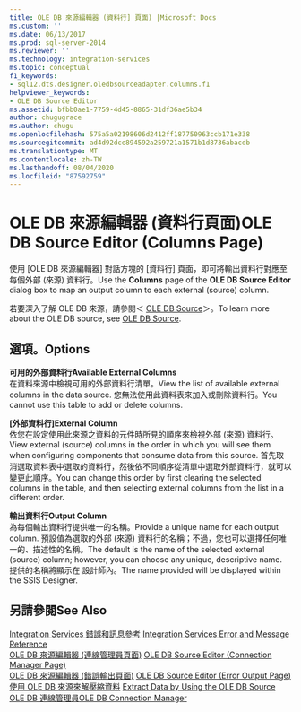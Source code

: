 ```yaml
---
title: OLE DB 來源編輯器 (資料行] 頁面) |Microsoft Docs
ms.custom: ''
ms.date: 06/13/2017
ms.prod: sql-server-2014
ms.reviewer: ''
ms.technology: integration-services
ms.topic: conceptual
f1_keywords:
- sql12.dts.designer.oledbsourceadapter.columns.f1
helpviewer_keywords:
- OLE DB Source Editor
ms.assetid: bfbb0ae1-7759-4d45-8865-31df36ae5b34
author: chugugrace
ms.author: chugu
ms.openlocfilehash: 575a5a02198606d2412ff187750963ccb171e338
ms.sourcegitcommit: ad4d92dce894592a259721a1571b1d8736abacdb
ms.translationtype: MT
ms.contentlocale: zh-TW
ms.lasthandoff: 08/04/2020
ms.locfileid: "87592759"
---
```

# <a name="ole-db-source-editor-columns-page"></a><span data-ttu-id="5451b-102">OLE DB 來源編輯器 (資料行頁面)</span><span class="sxs-lookup"><span data-stu-id="5451b-102">OLE DB Source Editor (Columns Page)</span></span>
  <span data-ttu-id="5451b-103">使用 [OLE DB 來源編輯器]  對話方塊的 [資料行]  頁面，即可將輸出資料行對應至每個外部 (來源) 資料行。</span><span class="sxs-lookup"><span data-stu-id="5451b-103">Use the **Columns** page of the **OLE DB Source Editor** dialog box to map an output column to each external (source) column.</span></span>  
  
 <span data-ttu-id="5451b-104">若要深入了解 OLE DB 來源，請參閱＜ [OLE DB Source](data-flow/ole-db-source.md)＞。</span><span class="sxs-lookup"><span data-stu-id="5451b-104">To learn more about the OLE DB source, see [OLE DB Source](data-flow/ole-db-source.md).</span></span>  
  
## <a name="options"></a><span data-ttu-id="5451b-105">選項。</span><span class="sxs-lookup"><span data-stu-id="5451b-105">Options</span></span>  
 <span data-ttu-id="5451b-106">**可用的外部資料行**</span><span class="sxs-lookup"><span data-stu-id="5451b-106">**Available External Columns**</span></span>  
 <span data-ttu-id="5451b-107">在資料來源中檢視可用的外部資料行清單。</span><span class="sxs-lookup"><span data-stu-id="5451b-107">View the list of available external columns in the data source.</span></span> <span data-ttu-id="5451b-108">您無法使用此資料表來加入或刪除資料行。</span><span class="sxs-lookup"><span data-stu-id="5451b-108">You cannot use this table to add or delete columns.</span></span>  
  
 <span data-ttu-id="5451b-109">**[外部資料行]**</span><span class="sxs-lookup"><span data-stu-id="5451b-109">**External Column**</span></span>  
 <span data-ttu-id="5451b-110">依您在設定使用此來源之資料的元件時所見的順序來檢視外部 (來源) 資料行。</span><span class="sxs-lookup"><span data-stu-id="5451b-110">View external (source) columns in the order in which you will see them when configuring components that consume data from this source.</span></span> <span data-ttu-id="5451b-111">首先取消選取資料表中選取的資料行，然後依不同順序從清單中選取外部資料行，就可以變更此順序。</span><span class="sxs-lookup"><span data-stu-id="5451b-111">You can change this order by first clearing the selected columns in the table, and then selecting external columns from the list in a different order.</span></span>  
  
 <span data-ttu-id="5451b-112">**輸出資料行**</span><span class="sxs-lookup"><span data-stu-id="5451b-112">**Output Column**</span></span>  
 <span data-ttu-id="5451b-113">為每個輸出資料行提供唯一的名稱。</span><span class="sxs-lookup"><span data-stu-id="5451b-113">Provide a unique name for each output column.</span></span> <span data-ttu-id="5451b-114">預設值為選取的外部 (來源) 資料行的名稱；不過，您也可以選擇任何唯一的、描述性的名稱。</span><span class="sxs-lookup"><span data-stu-id="5451b-114">The default is the name of the selected external (source) column; however, you can choose any unique, descriptive name.</span></span> <span data-ttu-id="5451b-115">提供的名稱將顯示在  設計師內。</span><span class="sxs-lookup"><span data-stu-id="5451b-115">The name provided will be displayed within the SSIS Designer.</span></span>  
  
## <a name="see-also"></a><span data-ttu-id="5451b-116">另請參閱</span><span class="sxs-lookup"><span data-stu-id="5451b-116">See Also</span></span>  
 <span data-ttu-id="5451b-117">[Integration Services 錯誤和訊息參考](../../2014/integration-services/integration-services-error-and-message-reference.md) </span><span class="sxs-lookup"><span data-stu-id="5451b-117">[Integration Services Error and Message Reference](../../2014/integration-services/integration-services-error-and-message-reference.md) </span></span>  
 <span data-ttu-id="5451b-118">[OLE DB 來源編輯器 &#40;連線管理員頁面&#41;](../../2014/integration-services/ole-db-source-editor-connection-manager-page.md) </span><span class="sxs-lookup"><span data-stu-id="5451b-118">[OLE DB Source Editor &#40;Connection Manager Page&#41;](../../2014/integration-services/ole-db-source-editor-connection-manager-page.md) </span></span>  
 <span data-ttu-id="5451b-119">[OLE DB 來源編輯器 &#40;錯誤輸出頁面&#41;](../../2014/integration-services/ole-db-source-editor-error-output-page.md) </span><span class="sxs-lookup"><span data-stu-id="5451b-119">[OLE DB Source Editor &#40;Error Output Page&#41;](../../2014/integration-services/ole-db-source-editor-error-output-page.md) </span></span>  
 <span data-ttu-id="5451b-120">[使用 OLE DB 來源來解壓縮資料](data-flow/extract-data-by-using-the-ole-db-source.md) </span><span class="sxs-lookup"><span data-stu-id="5451b-120">[Extract Data by Using the OLE DB Source](data-flow/extract-data-by-using-the-ole-db-source.md) </span></span>  
 [<span data-ttu-id="5451b-121">OLE DB 連線管理員</span><span class="sxs-lookup"><span data-stu-id="5451b-121">OLE DB Connection Manager</span></span>](connection-manager/ole-db-connection-manager.md)  
  
  
